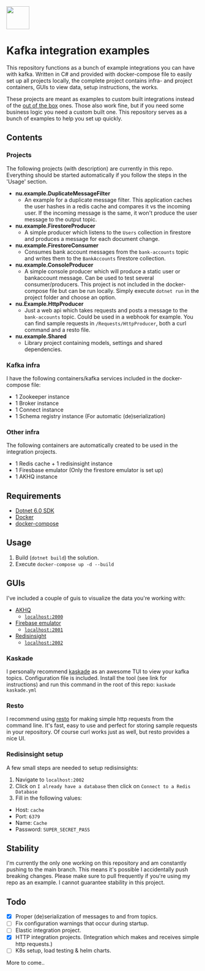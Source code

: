 <img height="60" width="60" src="https://www.explore-group.com/storage/images-processed/w-1500_h-auto_m-fit_s-any__600_470085481.jpeg">

# Kafka integration examples

This repository functions as a bunch of example integrations you can have with kafka. Written in C# and provided with docker-compose file to easily set up all projects locally, the complete project contains infra- and project containers, GUIs to view data, setup instructions, the works.

These projects are meant as examples to custom built integrations instead of the [out of the box](https://docs.confluent.io/kafka-connectors/self-managed/kafka_connectors.html) ones. Those also work fine, but if you need some business logic you need a custom built one. This repository serves as a bunch of examples to help you set up quickly.

## Contents

### Projects

The following projects (with description) are currently in this repo. Everything should be started automatically if you follow the steps in the 'Usage' section.

- **nu.example.DuplicateMessageFilter**
  - An example for a duplicate message filter. This application caches the user hashes in a redis cache and compares it vs the incoming user. If the incoming message is the same, it won't produce the user message to the output topic.
- **nu.example.FirestoreProducer**
  - A simple producer which listens to the `Users` collection in firestore and produces a message for each document change.
- **nu.example.FirestoreConsumer**
  - Consumes bank account messages from the `bank-accounts` topic and writes them to the `BankAccounts` firestore collection.
- **nu.example.ConsoleProducer**
  - A simple console producer which will produce a static user or bankaccount message. Can be used to test several consumer/producers. This project is not included in the docker-compose file but can be run locally. Simply execute `dotnet run` in the project folder and choose an option.
- **nu.Example.HttpProducer**
  - Just a web api which takes requests and posts a message to the `bank-accounts` topic. Could be used in a webhook for example. You can find sample requests in `/Requests/HttpProducer`, both a curl command and a resto file.
- **nu.example.Shared**
  - Library project containing models, settings and shared dependencies.

### Kafka infra

I have the following containers/kafka services included in the docker-compose file:

- 1 Zookeeper instance
- 1 Broker instance
- 1 Connect instance
- 1 Schema registry instance (For automatic (de)serialization)

### Other infra

The following containers are automatically created to be used in the integration projects.

- 1 Redis cache + 1 redisinsight instance
- 1 Firesbase emulator (Only the firestore emulator is set up)
- 1 AKHQ instance

## Requirements

- [Dotnet 6.0 SDK](https://dotnet.microsoft.com/en-us/download/dotnet/6.0)
- [Docker](https://www.docker.com/)
- [docker-compose](https://docs.docker.com/compose/install/)

## Usage

1. Build (`dotnet build`) the solution.
2. Execute `docker-compose up -d --build`

## GUIs

I've included a couple of guis to visualize the data you're working with:

- [AKHQ](https://github.com/tchiotludo/akhq)
  - [`localhost:2000`](http://localhost:2000)
- [Firebase emulator](https://firebase.google.com/docs/emulator-suite)
  - [`localhost:2001`](http://localhost:2001)
- [Redisinsight](https://redis.io/docs/stack/insight/)
  - [`localhost:2002`](http://localhost:2002)

### Kaskade

I personally recommend [kaskade](https://github.com/sauljabin/kaskade) as an awesome TUI to view your kafka topics. Configuration file is included. Install the tool (see link for instructions) and run this command in the root of this repo: `kaskade kaskade.yml`

### Resto

I recommend using [resto](https://github.com/abdfnx/resto) for making simple http requests from the command line. It's fast, easy to use and perfect for storing sample requests in your repository. Of course curl works just as well, but resto provides a nice UI.

### Redisinsight setup

A few small steps are needed to setup redisinsights:

1. Navigate to `localhost:2002`
2. Click on `I already have a database` then click on `Connect to a Redis Database`
3. Fill in the following values:

- Host: `cache`
- Port: `6379`
- Name: `Cache`
- Password: `SUPER_SECRET_PASS`

## Stability

I'm currently the only one working on this repository and am constantly pushing to the main branch. This means it's possible I accidentally push breaking changes. Please make sure to pull frequently if you're using my repo as an example. I cannot guarantee stability in this project.

## Todo

- [x] Proper (de)serialization of messages to and from topics.
- [ ] Fix configuration warnings that occur during startup.
- [ ] Elastic integration project.
- [x] HTTP integration projects. (Integration which makes and receives simple http requests.)
- [ ] K8s setup, load testing & helm charts.

More to come..

